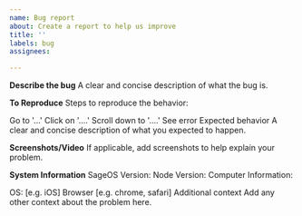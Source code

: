 ```yaml
---
name: Bug report
about: Create a report to help us improve
title: ''
labels: bug
assignees: 

---
```


**Describe the bug**
A clear and concise description of what the bug is.

**To Reproduce**
Steps to reproduce the behavior:

Go to '...'
Click on '....'
Scroll down to '....'
See error
Expected behavior
A clear and concise description of what you expected to happen.

**Screenshots/Video**
If applicable, add screenshots to help explain your problem.

**System Information**
SageOS Version:
Node Version:
Computer Information:

OS: [e.g. iOS]
Browser [e.g. chrome, safari]
Additional context
Add any other context about the problem here.